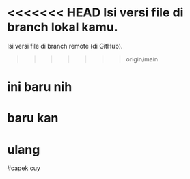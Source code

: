 <<<<<<< HEAD
Isi versi file di branch lokal kamu.
=======
Isi versi file di branch remote (di GitHub).
>>>>>>> origin/main
# ini baru nih
# baru kan
# ulang

#capek cuy